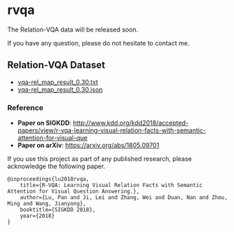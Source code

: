 # rvqa

The Relation-VQA data will be released soon.

If you have any question, please do not hesitate to contact me.


## Relation-VQA Dataset


- [vqa-rel_map_result_0.30.txt](https://drive.google.com/open?id=1JXf5NqkhgffMsBz7skjtJOYRZyad9bj-)
- [vqa-rel_map_result_0.30.json](https://drive.google.com/open?id=1WhI7MO8Ml9nAvKb0TFsUapFis88_SBcx)


### Reference
- **Paper on SIGKDD**: http://www.kdd.org/kdd2018/accepted-papers/view/r-vqa-learning-visual-relation-facts-with-semantic-attention-for-visual-que
- **Paper on arXiv**: https://arxiv.org/abs/1805.09701



If you use this project as part of any published research, please acknowledge the following paper.
```
@inproceedings{lu2018rvqa,
	title={R-VQA: Learning Visual Relation Facts with Semantic Attention for Visual Question Answering.},
	author={Lu, Pan and Ji, Lei and Zhang, Wei and Duan, Nan and Zhou, Ming and Wang, Jianyong},
	booktitle={SIGKDD 2018},
	year={2018}
}
```
